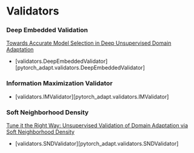 # Validators

### Deep Embedded Validation
[Towards Accurate Model Selection in Deep Unsupervised Domain Adaptation](http://proceedings.mlr.press/v97/you19a.html)

- [validators.DeepEmbeddedValidator][pytorch_adapt.validators.DeepEmbeddedValidator]


### Information Maximization Validator

- [validators.IMValidator][pytorch_adapt.validators.IMValidator]


### Soft Neighborhood Density
[Tune it the Right Way: Unsupervised Validation of Domain Adaptation via Soft Neighborhood Density](https://arxiv.org/abs/2108.10860)

- [validators.SNDValidator][pytorch_adapt.validators.SNDValidator]
